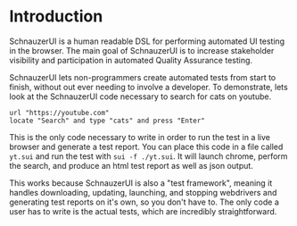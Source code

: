 # Introduction

SchnauzerUI is a human readable DSL for performing automated UI testing in the browser.
The main goal of SchnauzerUI is to increase stakeholder visibility and participation in automated Quality Assurance testing. 

SchnauzerUI lets non-programmers create automated tests from start to finish, without
out ever needing to involve a developer. To demonstrate, lets look at the SchnauzerUI
code necessary to search for cats on youtube.

```
url "https://youtube.com"
locate "Search" and type "cats" and press "Enter"
```

This is the only code necessary to write in order to run the test in a live
browser and generate a test report. You can place this code in a file called `yt.sui`
and run the test with `sui -f ./yt.sui`. It will launch chrome, perform 
the search, and produce an html test report as well as json output. 

This works
because SchnauzerUI is also a "test framework", meaning it handles downloading, updating, launching,
and stopping webdrivers and generating test reports on it's own, so you don't have to.
The only code a user has to write is the actual tests, which are incredibly straightforward.


